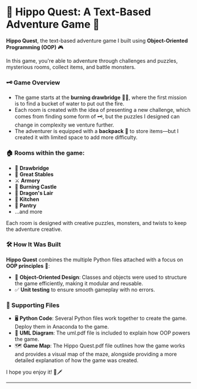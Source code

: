 # 🦛 Hippo Quest: A Text-Based Adventure Game 🏰  

**Hippo Quest**, the text-based adventure game I built using **Object-Oriented Programming (OOP)** 🎮  

In this game, you're able to adventure through challenges and puzzles, mysterious rooms, collect items, and battle monsters. 
  
### 🗝️ Game Overview  
- The game starts at the **burning drawbridge** 🌉🔥, where the first mission is to find a bucket of water to put out the fire.  
- Each room is created with the idea of presenting a new challenge, which comes from finding some form of 🗝️, but the puzzles I designed can change in complexity we venture further.  
- The adventurer is equipped with a **backpack** 🎒 to store items—but I created it with limited space to add more difficulty.  

### 🏠 Rooms within the game:  
- 🌉 **Drawbridge**  
- 🐴 **Great Stables**  
- ⚔️ **Armory**  
- 🏰 **Burning Castle**  
- 🐉 **Dragon's Lair**  
- 🍳 **Kitchen**  
- 🥖 **Pantry**  
- …and more  

Each room is designed with creative puzzles, monsters, and twists to keep the adventure creative.  

### 🛠️ How It Was Built  
**Hippo Quest** combines the multiple Python files attached with a focus on **OOP principles** 🐍:  
- 🧩 **Object-Oriented Design**: Classes and objects were used to structure the game efficiently, making it modular and reusable.  
- ✅ **Unit testing** to ensure smooth gameplay with no errors.  

### 📂 Supporting Files  
- 🖥️ **Python Code**: Several Python files work together to create the game. Deploy them in Anaconda to the game.  
- 📄 **UML Diagram**: The uml.pdf file is included to explain how OOP powers the game.  
- 🗺️ **Game Map**: The Hippo Quest.pdf file outlines how the game works and provides a visual map of the maze, alongside providing a more detailed explanation of how the game was created.  

I hope you enjoy it! 🚀🗡️  

---




